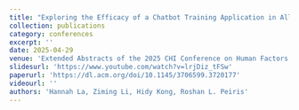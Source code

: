 ```yaml
---
title: "Exploring the Efficacy of a Chatbot Training Application in Alleviating Graduate Students' Public-Speaking Anxiety During Q&A"
collection: publications
category: conferences
excerpt: ''
date: 2025-04-29
venue: 'Extended Abstracts of the 2025 CHI Conference on Human Factors in Computing Systems'
slidesurl: 'https://www.youtube.com/watch?v=lrjDiz_tFSw'
paperurl: 'https://dl.acm.org/doi/10.1145/3706599.3720177'
videourl: ''
authors: 'Hannah La, Ziming Li, Hidy Kong, Roshan L. Peiris'
---
```

